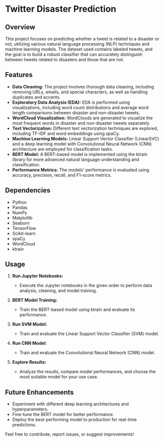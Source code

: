 # Twitter Disaster Prediction

## Overview
This project focuses on predicting whether a tweet is related to a disaster or not, utilizing various natural language processing (NLP) techniques and machine learning models. The dataset used contains labeled tweets, and the goal is to build a robust classifier that can accurately distinguish between tweets related to disasters and those that are not.

## Features
- **Data Cleaning:** The project involves thorough data cleaning, including removing URLs, emails, and special characters, as well as handling duplicates and accents.
- **Exploratory Data Analysis (EDA):** EDA is performed using visualizations, including word count distributions and average word length comparisons between disaster and non-disaster tweets.
- **WordCloud Visualization:** WordClouds are generated to visualize the most frequent words in disaster and non-disaster tweets separately.
- **Text Vectorization:** Different text vectorization techniques are explored, including TF-IDF and word embeddings using spaCy.
- **Machine Learning Models:** Linear Support Vector Classifier (LinearSVC) and a deep learning model with Convolutional Neural Network (CNN) architecture are employed for classification tasks.
- **BERT Model:** A BERT-based model is implemented using the ktrain library for more advanced natural language understanding and classification.
- **Performance Metrics:** The models' performance is evaluated using accuracy, precision, recall, and F1-score metrics.

## Dependencies
- Python
- Pandas
- NumPy
- Matplotlib
- Seaborn
- TensorFlow
- Scikit-learn
- spaCy
- WordCloud
- ktrain

## Usage

1. **Run Jupyter Notebooks:**
    - Execute the Jupyter notebooks in the given order to perform data analysis, cleaning, and model training.

2. **BERT Model Training:**
    - Train the BERT-based model using ktrain and evaluate its performance.

3. **Run SVM Model:**
    - Train and evaluate the Linear Support Vector Classifier (SVM) model.

4. **Run CNN Model:**
    - Train and evaluate the Convolutional Neural Network (CNN) model.

5. **Explore Results:**
    - Analyze the results, compare model performances, and choose the most suitable model for your use case.

## Future Enhancements
- Experiment with different deep learning architectures and hyperparameters.
- Fine-tune the BERT model for better performance.
- Deploy the best-performing model to production for real-time predictions.

Feel free to contribute, report issues, or suggest improvements!
